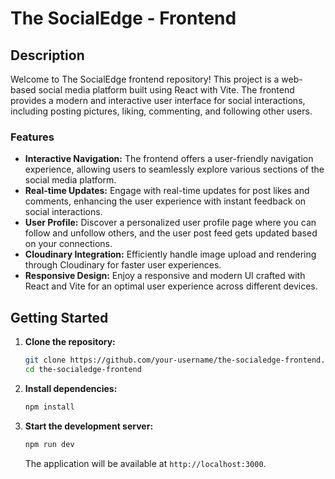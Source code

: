 # The SocialEdge - Frontend

## Description

Welcome to The SocialEdge frontend repository! This project is a web-based social media platform built using React with Vite. The frontend provides a modern and interactive user interface for social interactions, including posting pictures, liking, commenting, and following other users.

### Features

- **Interactive Navigation:** The frontend offers a user-friendly navigation experience, allowing users to seamlessly explore various sections of the social media platform.
- **Real-time Updates:** Engage with real-time updates for post likes and comments, enhancing the user experience with instant feedback on social interactions.
- **User Profile:** Discover a personalized user profile page where you can follow and unfollow others, and the user post feed gets updated based on your connections.
- **Cloudinary Integration:** Efficiently handle image upload and rendering through Cloudinary for faster user experiences.
- **Responsive Design:** Enjoy a responsive and modern UI crafted with React and Vite for an optimal user experience across different devices.

## Getting Started

1. **Clone the repository:**

   ```bash
   git clone https://github.com/your-username/the-socialedge-frontend.git
   cd the-socialedge-frontend
   ```

2. **Install dependencies:**

   ```bash
   npm install
   ```

3. **Start the development server:**

   ```bash
   npm run dev
   ```

   The application will be available at `http://localhost:3000`.



